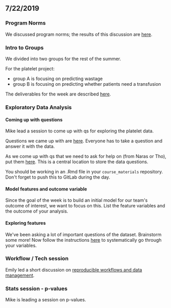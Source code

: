 

## 7/22/2019

### Program Norms
We discussed program norms; the results of this discussion are [here](https://docs.google.com/document/d/1HP1NXb5GQ01RU16QnEu72Q1PcNe8NA2Cwcst4_Dehrk/edit).

### Intro to Groups 
We divided into two groups for the rest of the summer.

For the platelet project:
 - group A is focusing on predicting wastage
 - group B is focusing on predicting whether patients need a transfusion

The deliverables for the week are described [here](https://docs.google.com/document/d/15ioVcHMbbZ_QYaSCyV52srH6M5xQfooTnao6hTctgfw/edit).

### Exploratory Data Analysis

#### Coming up with questions
Mike lead a session to come up with qs for exploring the platelet data. 

Questions we came up with are [here](https://docs.google.com/document/d/1tYT1M6zcNxyzjfQLplrZmXzV0iXPiCw0BKxGggEPO7M/edit). Everyone has to take a question and answer it with the data.

As we come up with qs that we need to ask for help on (from Naras or Tho), put them [here](https://docs.google.com/document/d/1cCIEgWqr4PveubLF9QSw1E1AwfpJ31T0G7zpaLRLy4M/edit). This is a central location to store the data questions.

You should be working in an .Rmd file in your `course_materials` repository. Don't forget to push this to GitLab during the day.

#### Model features and outcome variable

Since the goal of the week is to build an initial model for our team's outcome of interest, we want to focus on this. List the feature variables and the outcome of your analysis. 

#### Exploring features

We've been asking a lot of important questions of the dataset. Brainstorm some more!
Now follow the instructions [here](../../resources/reference/eda_intro.md) to systematically go through your variables.


### Workflow / Tech session
Emily led a short discussion on [reproducible workflows and data management](../../resources/reference/reproducible_workflow.md).


### Stats session - p-values
Mike is leading a session on p-values.
